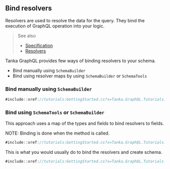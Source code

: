 ## Bind resolvers

Resolvers are used to resolve the data for the query. They bind the execution of
GraphQL operation into your logic.

> See also
>
> - [Specification](https://graphql.github.io/graphql-spec/June2018/#sec-Value-Resolution)
> - [Resolvers](xref://exe:01-resolvers.md)

Tanka GraphQL provides few ways of binding resolvers to your schema.

- Bind manually using `SchemaBuilder`
- Bind using resolver maps by using `SchemaBuilder` or `SchemaTools`

### Bind manually using `SchemaBuilder`

```csharp
#include::xref://tutorials:GettingStarted.cs?s=Tanka.GraphQL.Tutorials.GettingStarted.GettingStarted.Part2_BindResolvers_Manual
```

### Bind using `SchemaTools` or `SchemaBuilder`

This approach uses a map of the types and fields to bind resolvers to fields.

NOTE: Binding is done when the method is called.

```csharp
#include::xref://tutorials:GettingStarted.cs?s=Tanka.GraphQL.Tutorials.GettingStarted.GettingStarted.Part2_BindResolvers_SchemaBuilder_Maps
```

This is what you would usually do to bind the resolvers and create schema.

```csharp
#include::xref://tutorials:GettingStarted.cs?s=Tanka.GraphQL.Tutorials.GettingStarted.GettingStarted.Part2_BindResolvers_SchemaTools_Maps
```
